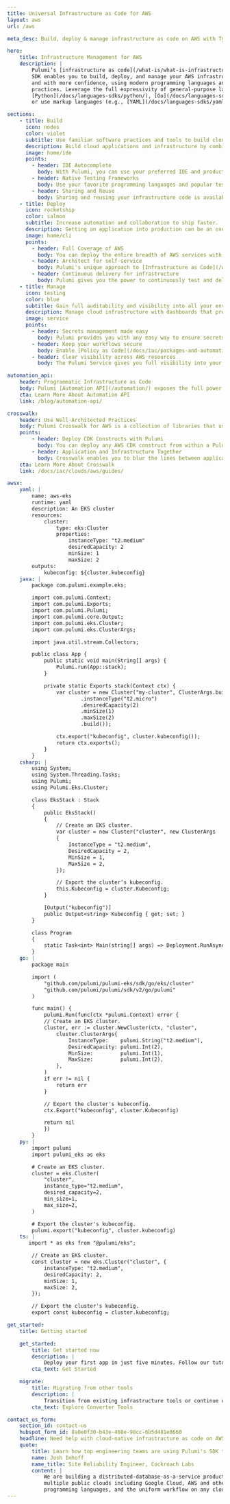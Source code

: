 ```yaml
---
title: Universal Infrastructure as Code for AWS
layout: aws
url: /aws

meta_desc: Build, deploy & manage infrastructure as code on AWS with TypeScript, Python, Go, C#, Java & YAML. Use existing software engineering tools & practices.

hero:
    title: Infrastructure Management for AWS
    description: |
        Pulumi’s [infrastructure as code](/what-is/what-is-infrastructure-as-code/)
        SDK enables you to build, deploy, and manage your AWS infrastructure faster
        and with more confidence, using modern programming languages and software engineering
        practices. Leverage the full expressivity of general-purpose languages ([TypeScript/JavaScript](/docs/languages-sdks/javascript/),
        [Python](/docs/languages-sdks/python/), [Go](/docs/languages-sdks/go/), [C#](/docs/languages-sdks/dotnet/), [Java](/docs/languages-sdks/java/)
        or use markup languages (e.g., [YAML](/docs/languages-sdks/yaml/), CUE) to build any cloud architecture including containers, serverless, and server-based.

sections:
    - title: Build
      icon: nodes
      color: violet
      subtitle: Use familiar software practices and tools to build cloud infrastructure.
      description: Build cloud applications and infrastructure by combining the safety and reliability of infrastructure as code with the power of familiar programming languages and tools.
      image: home/ide
      points:
        - header: IDE Autocomplete
          body: With Pulumi, you can use your preferred IDE and productivity features like autocompletion so that you author infrastructure code faster and with more accuracy.
        - header: Native Testing Frameworks
          body: Use your favorite programming languages and popular testing frameworks to validate your infrastructure and applications through their entire lifecycle. Pulumi can also mock cloud resources for you so that you can perform offline testing that’s faster and cheaper.
        - header: Sharing and Reuse
          body: Sharing and reusing your infrastructure code is available right out of the box with [Pulumi Packages](/product/packages/). You can use your preferred programming language's native package managers to share and distribute infrastructure code within your organization. Or, browse publicly available packages in [Pulumi Registry](/registry/).
    - title: Deploy
      icon: rocketship
      color: salmon
      subtitle: Increase automation and collaboration to ship faster.
      description: Getting an application into production can be an overwhelming process. Pulumi empowers you and your team to work together to reduce obstacles and increase collaboration across your entire software delivery pipeline.
      image: home/cli
      points:
        - header: Full Coverage of AWS
          body: You can deploy the entire breadth of AWS services with Pulumi’s AWS Provider and AWS Cloud Control Provider SDKs.
        - header: Architect for self-service
          body: Pulumi's unique approach to [Infrastructure as Code](/what-is/what-is-infrastructure-as-code/) allows you to build self-service infrastructure platforms. You can abstract away complexity for your teammates, allowing folks to focus on what's important.
        - header: Continuous delivery for infrastructure
          body: Pulumi gives you the power to continuously test and deliver your cloud infrastructure by [integrating](/docs/iac/packages-and-automation/continuous-delivery/) with your favorite CI/CD platforms. By automating your testing and delivery you can focus more on delivering value to your customers.
    - title: Manage
      icon: testing
      color: blue
      subtitle: Gain full auditability and visibility into all your environments to tame complexity and put security first.
      description: Manage cloud infrastructure with dashboards that provide visibility into your infrastructure and any changes, [role-based access controls](/docs/pulumi-cloud/admin/organizations/#organization-roles), and [Policy as Code](/docs/iac/packages-and-automation/crossguard/) enforcement across your organization.
      image: service
      points:
        - header: Secrets management made easy
          body: Pulumi provides you with any easy way to ensure secrets are kept safe during the entire software development lifecycle. You can have Pulumi manage your [secrets](/docs/iac/concepts/secrets/) for you or bring your own secrets management provider.
        - header: Keep your workflows secure
          body: Enable [Policy as Code](/docs/iac/packages-and-automation/crossguard/) within your organization so that you can define guardrails for your infrastructure, ensuring engineers are following best practices and putting security first. This helps you prevent mistakes before they occur and respond rapidly to any incidents.
        - header: Clear visibility across AWS resources
          body: The Pulumi Service gives you full visibility into your cloud infrastructure’s current and past states. See every resource running in each stack with deep links to the AWS Console, actions performed by team members, Git-like diffs for infrastructure changes, and much more.

automation_api:
    header: Programmatic Infrastructure as Code
    body: Pulumi [Automation API](/automation/) exposes the full power of infrastructure as code through a programmatic interface, instead of through CLI commands. Automation API lets you use the Pulumi engine as an SDK, enabling you to create software that can create, update, configure, and destroy infrastructure dynamically. This enables you to build custom cloud interfaces that are tailored to your team, organization, or customers.
    cta: Learn More About Automation API
    link: /blog/automation-api/

crosswalk: 
    header: Use Well-Architected Practices
    body: Pulumi Crosswalk for AWS is a collection of libraries that use automatic well-architected best practices to make common infrastructure-as-code tasks in AWS easier and more secure. Secure and cost-conscious defaults are chosen so that simple programs automatically use best practices for the underlying infrastructure, enabling better productivity with confidence.
    points:
        - header: Deploy CDK Constructs with Pulumi
          body: You can deploy any AWS CDK construct from within a Pulumi deployment. If you're already using AWS CDK, you can now use Pulumi to orchestrate deployments instead of CloudFormation. This gives you [improved deployment speed](/case-studies/panther-labs/#proving-pulumis-advantages/) and integration with all features of Pulumi (like [Policy as Code](/docs/using-pulumi/crossguard/), [Audit Logs](/docs/pulumi-cloud/audit-logs/), Secrets, and much more).
        - header: Application and Infrastructure Together
          body: Crosswalk enables you to blur the lines between application and infrastructure code enabling you to author an entire full-stack application in one program. With support for inline Lambda functions and ease-of-use helper functions, building robust applications on AWS has never been easier.
    cta: Learn More About Crosswalk
    link: /docs/iac/clouds/aws/guides/

awsx:
    yaml: |
        name: aws-eks
        runtime: yaml
        description: An EKS cluster
        resources:
            cluster:
                type: eks:Cluster
                properties:
                    instanceType: "t2.medium"
                    desiredCapacity: 2
                    minSize: 1
                    maxSize: 2
        outputs:
            kubeconfig: ${cluster.kubeconfig}
    java: |
        package com.pulumi.example.eks;

        import com.pulumi.Context;
        import com.pulumi.Exports;
        import com.pulumi.Pulumi;
        import com.pulumi.core.Output;
        import com.pulumi.eks.Cluster;
        import com.pulumi.eks.ClusterArgs;

        import java.util.stream.Collectors;

        public class App {
            public static void main(String[] args) {
                Pulumi.run(App::stack);
            }

            private static Exports stack(Context ctx) {
                var cluster = new Cluster("my-cluster", ClusterArgs.builder()
                        .instanceType("t2.micro")
                        .desiredCapacity(2)
                        .minSize(1)
                        .maxSize(2)
                        .build());

                ctx.export("kubeconfig", cluster.kubeconfig());
                return ctx.exports();
            }
        }
    csharp: |
        using System;
        using System.Threading.Tasks;
        using Pulumi;
        using Pulumi.Eks.Cluster;

        class EksStack : Stack
        {
            public EksStack()
            {
                // Create an EKS cluster.
                var cluster = new Cluster("cluster", new ClusterArgs
                {
                    InstanceType = "t2.medium",
                    DesiredCapacity = 2,
                    MinSize = 1,
                    MaxSize = 2,
                });

                // Export the cluster's kubeconfig.
                this.Kubeconfig = cluster.Kubeconfig;
            }

            [Output("kubeconfig")]
            public Output<string> Kubeconfig { get; set; }
        }

        class Program
        {
            static Task<int> Main(string[] args) => Deployment.RunAsync<EksStack>();
        }
    go: |
        package main

        import (
            "github.com/pulumi/pulumi-eks/sdk/go/eks/cluster"
            "github.com/pulumi/pulumi/sdk/v2/go/pulumi"
        )

        func main() {
            pulumi.Run(func(ctx *pulumi.Context) error {
            // Create an EKS cluster.
            cluster, err := cluster.NewCluster(ctx, "cluster",
                cluster.ClusterArgs{
                    InstanceType:    pulumi.String("t2.medium"),
                    DesiredCapacity: pulumi.Int(2),
                    MinSize:         pulumi.Int(1),
                    MaxSize:         pulumi.Int(2),
                },
            )
            if err != nil {
                return err
            }

            // Export the cluster's kubeconfig.
            ctx.Export("kubeconfig", cluster.Kubeconfig)

            return nil
            })
        }
    py: |
        import pulumi
        import pulumi_eks as eks

        # Create an EKS cluster.
        cluster = eks.Cluster(
            "cluster",
            instance_type="t2.medium",
            desired_capacity=2,
            min_size=1,
            max_size=2,
        )

        # Export the cluster's kubeconfig.
        pulumi.export("kubeconfig", cluster.kubeconfig)
    ts: |
       import * as eks from "@pulumi/eks";

        // Create an EKS cluster.
        const cluster = new eks.Cluster("cluster", {
            instanceType: "t2.medium",
            desiredCapacity: 2,
            minSize: 1,
            maxSize: 2,
        });

        // Export the cluster's kubeconfig.
        export const kubeconfig = cluster.kubeconfig;

get_started:
    title: Getting started

    get_started:
        title: Get started now
        description: |
            Deploy your first app in just five minutes. Follow our tutorials for AWS, Azure, Google Cloud, Kubernetes, and more.
        cta_text: Get Started

    migrate:
        title: Migrating from other tools
        description: |
            Transition from existing infrastructure tools or continue using both. Pulumi has converter tools for Terraform, AWS CloudFormation, Azure Resource Manager, and Kubernetes.
        cta_text: Explore Converter Tools

contact_us_form:
    section_id: contact-us
    hubspot_form_id: 8a0e0f30-b43e-468e-98cc-6b5d481e8660
    headline: Need help with cloud-native infrastructure as code on AWS?
    quote:
        title: Learn how top engineering teams are using Pulumi's SDK to create, deploy, and manage AWS resources.
        name: Josh Imhoff
        name_title: Site Reliability Engineer, Cockroach Labs
        content: |
            We are building a distributed-database-as-a-service product that runs on Kubernetes clusters across
            multiple public clouds including Google Cloud, AWS and others. Pulumi's declarative model, the support for real
            programming languages, and the uniform workflow on any cloud make our SRE team much more efficient.
---
```

